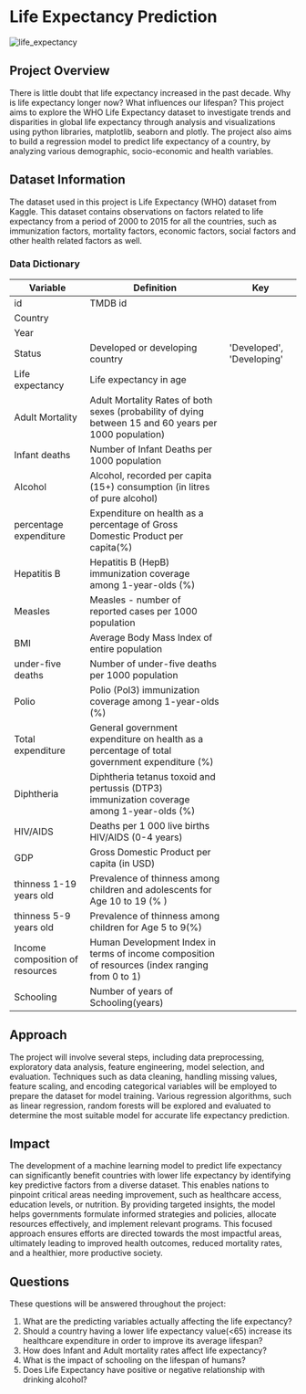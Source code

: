 # Life Expectancy Prediction

![life_expectancy](https://github.com/bebe5004/Eunbin-Yoo-s-Portfolio/assets/59913944/5a1018dc-9b52-4d20-971b-3159bf8f4888)


## Project Overview

There is little doubt that life expectancy increased in the past decade. Why is life expectancy longer now? What influences our lifespan? This project aims to explore the WHO Life Expectancy dataset to investigate trends and disparities in global life expectancy through analysis and visualizations using python libraries, matplotlib, seaborn and plotly. The project also aims to build a regression model to predict life expectancy of a country, by analyzing various demographic, socio-economic and health variables.

## Dataset Information

The dataset used in this project is Life Expectancy (WHO) dataset from Kaggle. This dataset contains observations on factors related to life expectancy from a period of 2000 to 2015 for all the countries, such as immunization factors, mortality factors, economic factors, social factors and other health related factors as well.

### Data Dictionary

| Variable                        	| Definition                                                                                             	| Key                       	|
|---------------------------------	|--------------------------------------------------------------------------------------------------------	|---------------------------	|
| id                              	| TMDB id                                                                                                	|                           	|
| Country                         	|                                                                                                        	|                           	|
| Year                            	|                                                                                                        	|                           	|
| Status                          	| Developed or developing country                                                                        	| 'Developed', 'Developing' 	|
| Life expectancy                 	| Life expectancy in age                                                                                 	|                           	|
| Adult Mortality                 	| Adult Mortality Rates of both sexes (probability of dying between 15 and 60 years per 1000 population) 	|                           	|
| Infant deaths                   	| Number of Infant Deaths per 1000 population                                                            	|                           	|
| Alcohol                         	| Alcohol, recorded per capita (15+) consumption (in litres of pure alcohol)                             	|                           	|
| percentage expenditure          	| Expenditure on health as a percentage of Gross Domestic Product per capita(%)                          	|                           	|
| Hepatitis B                     	| Hepatitis B (HepB) immunization coverage among 1-year-olds (%)                                         	|                           	|
| Measles                         	| Measles - number of reported cases per 1000 population                                                 	|                           	|
| BMI                             	| Average Body Mass Index of entire population                                                           	|                           	|
| under-five deaths               	| Number of under-five deaths per 1000 population                                                        	|                           	|
| Polio                           	| Polio (Pol3) immunization coverage among 1-year-olds (%)                                               	|                           	|
| Total expenditure               	| General government expenditure on health as a percentage of total government expenditure (%)           	|                           	|
| Diphtheria                      	| Diphtheria tetanus toxoid and pertussis (DTP3) immunization coverage among 1-year-olds (%)             	|                           	|
| HIV/AIDS                        	| Deaths per 1 000 live births HIV/AIDS (0-4 years)                                                      	|                           	|
| GDP                             	| Gross Domestic Product per capita (in USD)                                                             	|                           	|
| thinness 1-19 years old         	| Prevalence of thinness among children and adolescents for Age 10 to 19 (% )                            	|                           	|
| thinness 5-9 years old          	| Prevalence of thinness among children for Age 5 to 9(%)                                                	|                           	|
| Income composition of resources 	| Human Development Index in terms of income composition of resources (index ranging from 0 to 1)        	|                           	|
| Schooling                       	| Number of years of Schooling(years)                                                                    	|                           	|

## Approach

The project will involve several steps, including data preprocessing, exploratory data analysis, feature engineering, model selection, and evaluation. Techniques such as data cleaning, handling missing values, feature scaling, and encoding categorical variables will be employed to prepare the dataset for model training. Various regression algorithms, such as linear regression, random forests will be explored and evaluated to determine the most suitable model for accurate life expectancy prediction.

## Impact

The development of a machine learning model to predict life expectancy can significantly benefit countries with lower life expectancy by identifying key predictive factors from a diverse dataset. This enables nations to pinpoint critical areas needing improvement, such as healthcare access, education levels, or nutrition. By providing targeted insights, the model helps governments formulate informed strategies and policies, allocate resources effectively, and implement relevant programs. This focused approach ensures efforts are directed towards the most impactful areas, ultimately leading to improved health outcomes, reduced mortality rates, and a healthier, more productive society.

## Questions

These questions will be answered throughout the project:
1. What are the predicting variables actually affecting the life expectancy?
2. Should a country having a lower life expectancy value(<65) increase its healthcare expenditure in order to improve its average lifespan?
3. How does Infant and Adult mortality rates affect life expectancy?
4. What is the impact of schooling on the lifespan of humans?
5. Does Life Expectancy have positive or negative relationship with drinking alcohol?
